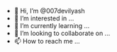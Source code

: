 - 👋 Hi, I’m @007devilyash
- 👀 I’m interested in ...
- 🌱 I’m currently learning ...
- 💞️ I’m looking to collaborate on ...
- 📫 How to reach me ...

<!---
007devilyash/007devilyash is a ✨ special ✨ repository because its `README.md` (this file) appears on your GitHub profile.
You can click the Preview link to take a look at your changes.
--->
